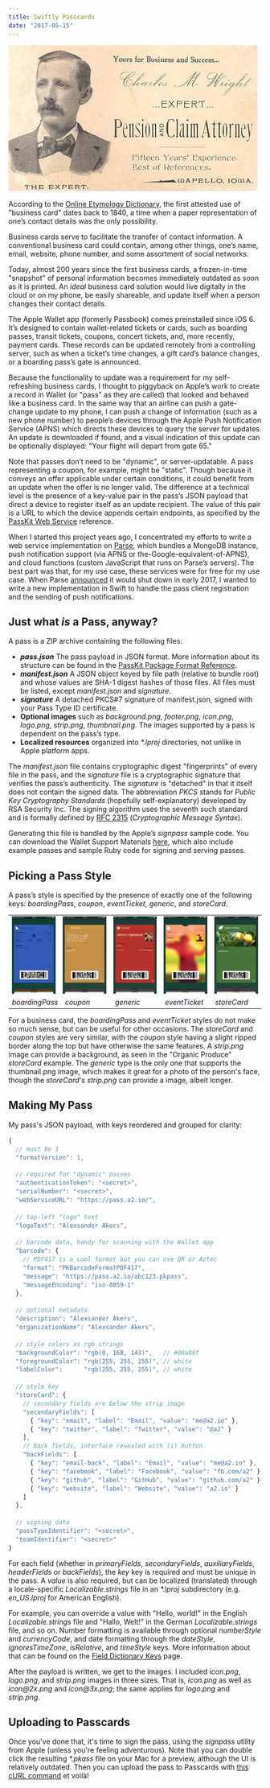 ```yaml
---
title: Swiftly Passcards
date: "2017-05-15"
---
```


![A sepia-tone image of an old, tattered business card. It reads: Yours for Business and Success; Charles M. Wright, Expert Pension and Claim Attorney; Fifteen Years' Experience; Best of References; Wapello, Iowa](./business-card.jpeg)

According to the [Online Etymology Dictionary](http://etymonline.com/index.php?term=business), the first attested use of "business card" dates back to 1840, a time when a paper representation of one’s contact details was the only possibility.

Business cards serve to facilitate the transfer of contact information. A conventional business card could contain, among other things, one’s name, email, website, phone number, and some assortment of social networks.

Today, almost 200 years since the first business cards, a frozen-in-time "snapshot" of personal information becomes immediately outdated as soon as it is printed. An _ideal_ business card solution would live digitally in the cloud or on my phone, be easily shareable, and update itself when a person changes their contact details.

The Apple Wallet app (formerly Passbook) comes preinstalled since iOS 6. It’s designed to contain wallet-related tickets or cards, such as boarding passes, transit tickets, coupons, concert tickets, and, more recently, payment cards. These records can be updated remotely from a controlling server, such as when a ticket’s time changes, a gift card’s balance changes, or a boarding pass’s gate is announced.

Because the functionality to update was a requirement for my self-refreshing business cards, I thought to piggyback on Apple’s work to create a record in Wallet (or "pass" as they are called) that looked and behaved like a business card. In the same way that an airline can push a gate-change update to my phone, I can push a change of information (such as a new phone number) to people’s devices through the Apple Push Notification Service (APNS) which directs these devices to query the server for updates. An update is downloaded if found, and a visual indication of this update can be optionally displayed: "Your flight will depart from gate 65."

Note that passes don’t need to be "dynamic", or server-updatable. A pass representing a coupon, for example, might be "static". Though because it conveys an offer applicable under certain conditions, it could benefit from an update when the offer is no longer valid. The difference at a technical level is the presence of a key-value pair in the pass’s JSON payload that direct a device to register itself as an update recipient. The value of this pair is a URL to which the device appends certain endpoints, as specified by the [PassKit Web Service](https://developer.apple.com/library/content/documentation/PassKit/Reference/PassKit_WebService/WebService.html) reference.

When I started this project years ago, I concentrated my efforts to write a web service implementation on [Parse](https://github.com/a2/passcards-parse), which bundles a MongoDB instance, push notification support (via APNS or the-Google-equivalent-of-APNS), and cloud functions (custom JavaScript that runs on Parse’s servers). The best part was that, for my use case, these services were for free for my use case. When Parse [announced](http://blog.parse.com/announcements/moving-on/) it would shut down in early 2017, I wanted to write a new implementation in Swift to handle the pass client registration and the sending of push notifications.

## Just what _is_ a Pass, anyway?

A pass is a ZIP archive containing the following files:

- **_pass.json_** The pass payload in JSON format. More information about its structure can be found in the [PassKit Package Format Reference](https://developer.apple.com/library/content/documentation/UserExperience/Reference/PassKit_Bundle/Chapters/Introduction.html).
- **_manifest.json_** A JSON object keyed by file path (relative to bundle root) and whose values are SHA-1 digest hashes of those files. All files must be listed, except _manifest.json_ and _signature_.
- **_signature_** A detached PKCS#7 signature of manifest.json, signed with your Pass Type ID certificate.
- **Optional images** such as _background.png_, _footer.png_, _icon.png_, _logo.png_, _strip.png_, _thumbnail.png_. The images supported by a pass is dependent on the pass’s type.
- **Localized resources** organized into _*.lproj_ directories, not unlike in Apple platform apps.

The _manifest.json_ file contains cryptographic digest "fingerprints" of every file in the pass, and the _signature_ file is a cryptographic signature that verifies the pass’s authenticity. The _signature_ is "detached" in that it itself does not contain the signed data. The abbreviation _PKCS_ stands for _Public Key Cryptography Standards_ (hopefully self-explanatory) developed by RSA Security Inc. The signing algorithm uses the seventh such standard and is formally defined by [RFC 2315](https://tools.ietf.org/html/rfc2315) (_Cryptographic Message Syntax_).

Generating this file is handled by the Apple’s _signpass_ sample code. You can download the Wallet Support Materials [here](https://developer.apple.com/services-account/download?path=/iOS/Wallet_Support_Materials/WalletCompanionFiles.zip), which also include example passes and sample Ruby code for signing and serving passes.

## Picking a Pass Style

A pass’s style is specified by the presence of exactly one of the following keys: _boardingPass_, _coupon_, _eventTicket_, _generic_, and _storeCard_.

<table>
  <tr style="display: flex">
    <td style="flex: 1"><img alt="" src="./boarding-pass.png"/></td>
    <td style="flex: 1"><img alt="" src="./coupon.png"/></td>
    <td style="flex: 1"><img alt="" src="./generic.png"/></td>
    <td style="flex: 1"><img alt="" src="./event-ticket.png"/></td>
    <td style="flex: 1"><img alt="" src="./store-card.png"/></td>
  </tr>
  <tr style="display: flex">
    <td style="flex: 1"><i>boardingPass</i></td>
    <td style="flex: 1"><i>coupon</i></td>
    <td style="flex: 1"><i>generic</i></td>
    <td style="flex: 1"><i>eventTicket</i></td>
    <td style="flex: 1"><i>storeCard</i></td>
  </tr>
</table>

For a business card, the _boardingPass_ and _eventTicket_ styles do not make so much sense, but can be useful for other occasions. The _storeCard_ and _coupon_ styles are very similar, with the _coupon_ style having a slight ripped border along the top but have otherwise the same features. A _strip.png_ image can provide a background, as seen in the "Organic Produce" _storeCard_ example. The _generic_ type is the only one that supports the thumbnail.png image, which makes it great for a photo of the person's face, though the _storeCard_'s _strip.png_ can provide a image, albeit longer.

## Making My Pass

My pass's JSON payload, with keys reordered and grouped for clarity:

```js
{
  // must be 1
  "formatVersion": 1,

  // required for "dynamic" passes
  "authenticationToken": "<secret>",
  "serialNumber": "<secret>",
  "webServiceURL": "https://pass.a2.io/",

  // top-left "logo" text
  "logoText": "Alexsander Akers",

  // barcode data, handy for scanning with the Wallet app
  "barcode": {
    // PDF417 is a cool format but you can use QR or Aztec
    "format": "PKBarcodeFormatPDF417",
    "message": "https://pass.a2.io/abc123.pkpass",
    "messageEncoding": "iso-8859-1"
  },

  // optional metadata
  "description": "Alexsander Akers",
  "organizationName": "Alexsander Akers",

  // style colors as rgb strings
  "backgroundColor": "rgb(0, 168, 143)",   // #00a88f
  "foregroundColor": "rgb(255, 255, 255)", // white
  "labelColor":      "rgb(255, 255, 255)", // white

  // style key
  "storeCard": {
    // secondary fields are below the strip image
    "secondaryFields": [
      { "key": "email", "label": "Email", "value": "me@a2.io" },
      { "key": "twitter", "label": "Twitter", "value": "@a2" }
    ],
    // back fields, interface revealed with (i) button
    "backFields": [
      { "key": "email-back", "label": "Email", "value": "me@a2.io" },
      { "key": "facebook", "label": "Facebook", "value": "fb.com/a2" },
      { "key": "github", "label": "GitHub", "value": "github.com/a2" },
      { "key": "website", "label": "Website", "value": "a2.io" }
    ]
  },

  // signing data
  "passTypeIdentifier": "<secret>",
  "teamIdentifier": "<secret>"
}
```

For each field (whether in _primaryFields_, _secondaryFields_, _auxiliaryFields_, _headerFields_ or _backFields_), the _key_ key is required and must be unique in the pass. A _value_ is also required, but can be localized (translated) through a locale-specific _Localizable.strings_ file in an _*.lproj_ subdirectory (e.g. *en_US.lproj* for American English).

For example, you can override a value with "Hello, world!" in the English _Localizable.strings_ file and "Hallo, Welt!" in the German _Localizable.strings_ file, and so on. Number formatting is available through optional _numberStyle_ and _currencyCode_, and date formatting through the _dateStyle_, _ignoresTimeZone_, _isRelative_, and _timeStyle_ keys. More information about that can be found on the [Field Dictionary Keys](https://developer.apple.com/library/content/documentation/UserExperience/Reference/PassKit_Bundle/Chapters/FieldDictionary.html#//apple_ref/doc/uid/TP40012026-CH4-SW1) page.

After the payload is written, we get to the images. I included _icon.png_, _logo.png_, and _strip.png_ images in three sizes. That is, _icon.png_ as well as _icon@2x.png_ and _icon@3x.png_; the same applies for _logo.png_ and _strip.png_.

## Uploading to Passcards

Once you've done that, it's time to sign the pass, using the _signpass_ utility from Apple (unless you're feeling adventurous). Note that you can double click the resulting _*.pkass_ file on your Mac for a preview, although the UI is relatively outdated. Then you can upload the pass to Passcards with [this cURL command](https://github.com/a2/passcards-swift#uploading-a-pass) et voilà!
